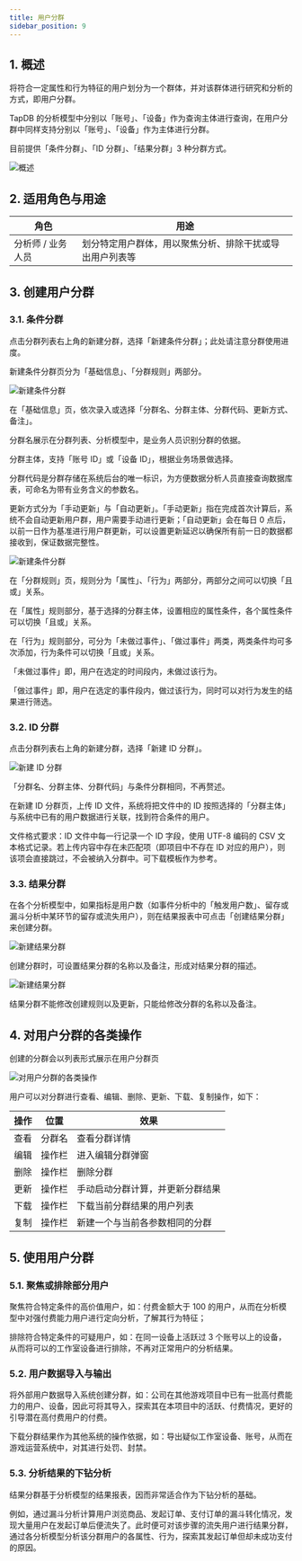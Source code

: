 ```yaml
---
title: 用户分群
sidebar_position: 9
---
```


## 1. 概述

将符合一定属性和行为特征的用户划分为一个群体，并对该群体进行研究和分析的方式，即用户分群。

TapDB 的分析模型中分别以「账号」、「设备」作为查询主体进行查询，在用户分群中同样支持分别以「账号」、「设备」作为主体进行分群。

目前提供「条件分群」、「ID 分群」、「结果分群」3 种分群方式。

![概述](/img/customEvent/cluster_summary.png)

## 2. 适用角色与用途

| 角色         | 用途                           |
| ---------- | ---------------------------- |
| 分析师 / 业务人员 | 划分特定用户群体，用以聚焦分析、排除干扰或导出用户列表等 |

## 3. 创建用户分群

### 3.1. 条件分群

点击分群列表右上角的新建分群，选择「新建条件分群」；此处请注意分群使用进度。

新建条件分群页分为「基础信息」、「分群规则」两部分。

![新建条件分群](/img/customEvent/cluster_create_condition_cluster1.png)

在「基础信息」页，依次录入或选择「分群名、分群主体、分群代码、更新方式、备注」。

分群名展示在分群列表、分析模型中，是业务人员识别分群的依据。

分群主体，支持「账号 ID」或「设备 ID」，根据业务场景做选择。

分群代码是分群存储在系统后台的唯一标识，为方便数据分析人员直接查询数据库表，可命名为带有业务含义的参数名。

更新方式分为「手动更新」与「自动更新」。「手动更新」指在完成首次计算后，系统不会自动更新用户群，用户需要手动进行更新；「自动更新」会在每日 0 点后，以前一日作为基准进行用户群更新，可以设置更新延迟以确保所有前一日的数据都接收到，保证数据完整性。

![新建条件分群](/img/customEvent/cluster_create_condition_cluster2.png)

在「分群规则」页，规则分为「属性」、「行为」两部分，两部分之间可以切换「且或」关系。

在「属性」规则部分，基于选择的分群主体，设置相应的属性条件，各个属性条件可以切换「且或」关系。

在「行为」规则部分，可分为「未做过事件」、「做过事件」两类，两类条件均可多次添加，行为条件可以切换「且或」关系。

「未做过事件」即，用户在选定的时间段内，未做过该行为。

「做过事件」即，用户在选定的事件段内，做过该行为，同时可以对行为发生的结果进行筛选。

### 3.2. ID 分群

点击分群列表右上角的新建分群，选择「新建 ID 分群」。

![新建 ID 分群](/img/customEvent/cluster_create_id_cluster.png)

「分群名、分群主体、分群代码」与条件分群相同，不再赘述。

在新建 ID 分群页，上传 ID 文件，系统将把文件中的 ID 按照选择的「分群主体」与系统中已有的用户数据进行关联，找到符合条件的用户。

文件格式要求：ID 文件中每一行记录一个 ID 字段，使用 UTF-8 编码的 CSV 文本格式记录。若上传内容中存在未匹配项（即项目中不存在 ID 对应的用户），则该项会直接跳过，不会被纳入分群中。可下载模板作为参考。

### 3.3. 结果分群

在各个分析模型中，如果指标是用户数（如事件分析中的「触发用户数」、留存或漏斗分析中某环节的留存或流失用户），则在结果报表中可点击「创建结果分群」来创建分群。

![新建结果分群](/img/customEvent/cluster_create_result_cluster1.png)

创建分群时，可设置结果分群的名称以及备注，形成对结果分群的描述。

![新建结果分群](/img/customEvent/cluster_create_result_cluster2.png)

结果分群不能修改创建规则以及更新，只能给修改分群的名称以及备注。

## 4. 对用户分群的各类操作

创建的分群会以列表形式展示在用户分群页

![对用户分群的各类操作](/img/customEvent/cluster_operation.png)

用户可以对分群进行查看、编辑、删除、更新、下载、复制操作，如下：

| 操作 | 位置  | 效果               |
| -- | --- | ---------------- |
| 查看 | 分群名 | 查看分群详情           |
| 编辑 | 操作栏 | 进入编辑分群弹窗         |
| 删除 | 操作栏 | 删除分群             |
| 更新 | 操作栏 | 手动启动分群计算，并更新分群结果 |
| 下载 | 操作栏 | 下载当前分群结果的用户列表    |
| 复制 | 操作栏 | 新建一个与当前各参数相同的分群  |

## 5. 使用用户分群

### 5.1. 聚焦或排除部分用户

聚焦符合特定条件的高价值用户，如：付费金额大于 100 的用户，从而在分析模型中对强付费能力用户进行定向分析，了解其行为特征；

排除符合特定条件的可疑用户，如：在同一设备上活跃过 3 个账号以上的设备，从而将可以的工作室设备进行排除，不再对正常用户的分析结果。

### 5.2. 用户数据导入与输出

将外部用户数据导入系统创建分群，如：公司在其他游戏项目中已有一批高付费能力的用户、设备，因此可将其导入，探索其在本项目中的活跃、付费情况，更好的引导潜在高付费用户的付费。

下载分群结果作为其他系统的操作依据，如：导出疑似工作室设备、账号，从而在游戏运营系统中，对其进行处罚、封禁。

### 5.3. 分析结果的下钻分析

结果分群基于分析模型的结果报表，因而非常适合作为下钻分析的基础。

例如，通过漏斗分析计算用户浏览商品、发起订单、支付订单的漏斗转化情况，发现大量用户在发起订单后便流失了。此时便可对该步骤的流失用户进行结果分群，通过各分析模型分析该分群用户的各属性、行为，探索其发起订单但却未成功支付的原因。
